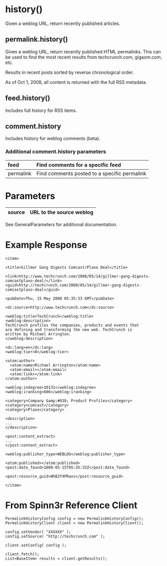 # history() #

Given a weblog URL, return recently published articles.

## permalink.history() ##

Given a weblog URL, return recently published HTML permalinks.  This can be used to find the most recent results from techcrunch.com, gigaom.com, etc.

Results in recent posts sorted by reverse chronological order.

As of Oct 1, 2008, all content is returned with the full RSS metadata.

## feed.history() ##

Includes full history for RSS items.

## comment.history ##

Includes history for weblog comments (beta).

### Additional comment.history parameters ###

| feed | Find comments for a specific feed |
|:-----|:----------------------------------|
| permalink | Find comments posted to a specific permalink |

# Parameters #

| source | URL to the source weblog |
|:-------|:-------------------------|

See GeneralParameters for additional documentation.

# Example Response #

```
<item>

<title>Gillmor Gang Digests Comcast/Plaxo Deal</title>

<link>http://www.techcrunch.com/2008/05/14/gillmor-gang-digests-comcastplaxo-deal/</link>
<guid>http://techcrunch.com/2008/05/14/gillmor-gang-digests-comcastplaxo-deal</guid>

<pubDate>Thu, 15 May 2008 05:35:33 GMT</pubDate>

<dc:source>http://www.techcrunch.com</dc:source>

<weblog:title>TechCrunch</weblog:title>
<weblog:description>
TechCrunch profiles the companies, products and events that 
are defining and transforming the new web. TechCrunch is 
written by Michael Arrington.
</weblog:description>

<dc:lang>en</dc:lang>
<weblog:tier>0</weblog:tier>

<atom:author>
  <atom:name>Michael Arrington</atom:name>
  <atom:email></atom:email>
  <atom:link></atom:link>
</atom:author>

<weblog:indegree>10131</weblog:indegree>
<weblog:iranking>606</weblog:iranking>

<category>Company &amp;#038; Product Profiles</category>
<category>comcast</category>
<category>Plaxo</category>

<description>
...
</description>

<post:content_extract>
...
</post:content_extract>

<weblog:publisher_type>WEBLOG</weblog:publisher_type>

<atom:published></atom:published>
<post:date_found>2008-05-15T05:35:33Z</post:date_found>

<post:resource_guid>WhB3f4PRaxs</post:resource_guid>

</item>

```

# From Spinn3r Reference Client #

```
PermalinkHistoryConfig config = new PermalinkHistoryConfig();
PermalinkHistoryClient client = new PermalinkHistoryClient();

config.setVendor( "XXXXXX" );
config.setSource( "http://techcrunch.com" );

client.setConfig( config );

client.fetch();
List<BaseItem> results = client.getResults();
```